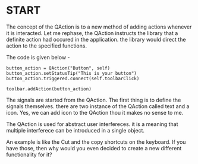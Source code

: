 

# START

The concept of the QAction is to a new method of adding actions whenever it is interacted. Let me rephase, the QAction instructs the library that a definite action had occured in the application. the library would direct the action to the specified functions.


The code is given below - 


```
button_action = QAction("Button", self)
button_action.setStatusTip("This is your button")
button_action.triggered.connect(self.toolbarClick)

toolbar.addAction(button_action)

```

The signals are started from the QAction. The first thing is to define the signals themselves. there are two instance of the QAction called text and a icon. Yes, we can add icon to the QAction thou it makes no sense to me.

The QAction is used for abstract user interfereces. it is a meaning that multiple interferece can be introduced in a single object. 

An example is like the Cut and the copy shortcuts on the keyboard. If you have those, then why would you even decided to create a new different functionality for it?